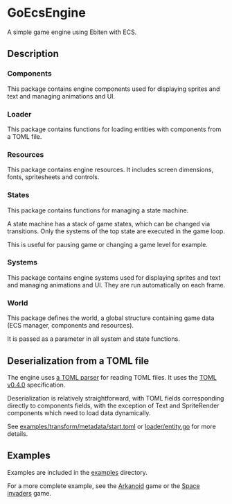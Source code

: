 # GoEcsEngine
A simple game engine using Ebiten with ECS.


## Description

### Components
This package contains engine components used for displaying sprites and text and managing animations and UI.

### Loader
This package contains functions for loading entities with components from a TOML file.

### Resources
This package contains engine resources. It includes screen dimensions, fonts, spritesheets and controls.

### States
This package contains functions for managing a state machine.

A state machine has a stack of game states, which can be changed via transitions. Only the systems of the top state are executed in the game loop.

This is useful for pausing game or changing a game level for example.

### Systems
This package contains engine systems used for displaying sprites and text and managing animations and UI. They are run automatically on each frame.

### World
This package defines the world, a global structure containing game data (ECS manager, components and resources).

It is passed as a parameter in all system and state functions.


## Deserialization from a TOML file
The engine uses [a TOML parser](https://github.com/BurntSushi/toml) for reading TOML files. It uses the [TOML v0.4.0](https://github.com/toml-lang/toml/blob/master/versions/en/toml-v0.4.0.md) specification.

Deserialization is relatively straightforward, with TOML fields corresponding directly to components fields, with the exception of Text and SpriteRender components which need to load data dynamically.

See [examples/transform/metadata/start.toml](examples/transform/metadata/start.toml) or [loader/entity.go](loader/entity.go) for more details.


## Examples
Examples are included in the [examples](examples) directory.

For a more complete example, see the [Arkanoid](https://github.com/x-hgg-x/arkanoid-go) game or the [Space invaders](https://github.com/x-hgg-x/space-invaders-go) game.
